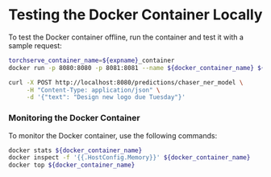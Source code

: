 # Testing the Docker Container Locally

To test the Docker container offline, run the container and test it with a sample request:

```bash
torchserve_container_name=${expname}_container
docker run -p 8080:8080 -p 8081:8081 --name ${docker_container_name} ${torchserve_image_name}

curl -X POST http://localhost:8080/predictions/chaser_ner_model \
     -H "Content-Type: application/json" \
     -d '{"text": "Design new logo due Tuesday"}'
```

### Monitoring the Docker Container

To monitor the Docker container, use the following commands:

```bash
docker stats ${docker_container_name}
docker inspect -f '{{.HostConfig.Memory}}' ${docker_container_name}
docker top ${docker_container_name}
```